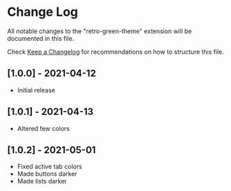 # Change Log

All notable changes to the "retro-green-theme" extension will be documented in this file.

Check [Keep a Changelog](http://keepachangelog.com/) for recommendations on how to structure this file.

## [1.0.0] - 2021-04-12

- Initial release

## [1.0.1] - 2021-04-13

- Altered few colors

## [1.0.2] - 2021-05-01

- Fixed active tab colors
- Made buttons darker
- Made lists darker
